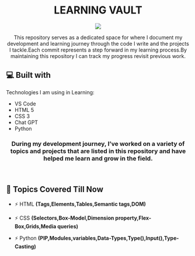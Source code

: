 
<h1 align="center" id="title">LEARNING VAULT</h1>


<p align="center"><img src="https://c4.wallpaperflare.com/wallpaper/435/542/549/javascript-google-node-js-html-microsoft-visual-studio-hd-wallpaper-preview.jpg"></p>

<p  align="center">This repository serves as a dedicated space for where I document my development and learning journey through the code I write and the projects I tackle.Each commit represents a step forward in my learning process.By maintaining this repository I can track my progress revisit previous work.</p>

  
  
<h2>💻 Built with</h2>

Technologies I am using in Learning:

*   VS Code
*   HTML 5
*   CSS 3
*   Chat GPT
*   Python

    
  


<h3 align="center">During my development journey, I’ve worked on a variety of topics and projects that are listed in this repository and have helped me learn and grow in the field.</h3>
<br>
<h2>🧐 Topics Covered Till Now</h2>

- ⚡ HTML  **(Tags,Elements,Tables,Semantic tags,DOM)**

- ⚡ CSS **(Selectors,Box-Model,Dimension property,Flex-Box,Grids,Media queries)**

- ⚡ Python **(PIP,Modules,variables,Data-Types,Type(),Input(),Type-Casting)**






